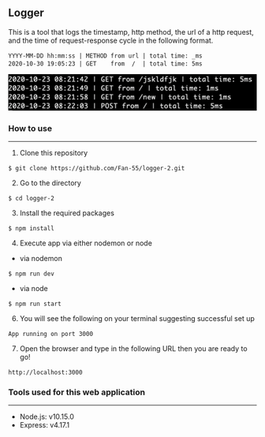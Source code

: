 ## Logger

This is a tool that logs the timestamp, http method, the url of a http request, and the time of request-response cycle in the following format.
```
YYYY-MM-DD hh:mm:ss | METHOD from url | total time: _ms
2020-10-30 19:05:23 | GET    from  /  | total time: 5ms
```

![](/logger.png)

### How to use
---
1. Clone this repository 

```
$ git clone https://github.com/Fan-55/logger-2.git
```

2. Go to the directory 

```
$ cd logger-2
```

3. Install the required packages 

```
$ npm install
```

4. Execute app via either nodemon or node

- via nodemon

```
$ npm run dev
```

- via node

```
$ npm run start
```

6. You will see the following on your terminal suggesting successful set up

```
App running on port 3000
```
7. Open the browser and type in the following URL then you are ready to go!

```
http://localhost:3000
```
### Tools used for this web application
---
- Node.js: v10.15.0
- Express: v4.17.1